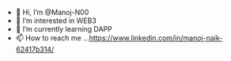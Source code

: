 - 👋 Hi, I’m @Manoj-N00
- 👀 I’m interested in WEB3
- 🌱 I’m currently learning DAPP
- 📫 How to reach me ...https://www.linkedin.com/in/manoj-naik-62417b314/

<!---
Manoj-N00/Manoj-N00 is a ✨ special ✨ repository because its `README.md` (this file) appears on your GitHub profile.
You can click the Preview link to take a look at your changes.
--->

